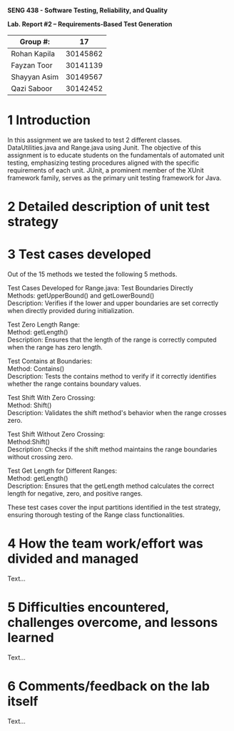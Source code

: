 **SENG 438 - Software Testing, Reliability, and Quality**

**Lab. Report \#2 – Requirements-Based Test Generation**

| Group \#:      |   17  |
| -------------- | --- |
| Rohan Kapila | 30145862 |
| Fayzan Toor               | 30141139    |
| Shayyan Asim               |  30149567   |
| Qazi Saboor               | 30142452    |

# 1 Introduction

In this assignment we are tasked to test 2 different classes. DataUtilities.java and Range.java using Junit. The objective of this assignment is to educate students on the fundamentals of automated unit testing, emphasizing testing procedures aligned with the specific requirements of each unit. JUnit, a prominent member of the XUnit framework family, serves as the primary unit testing framework for Java.

# 2 Detailed description of unit test strategy







# 3 Test cases developed

Out of the 15 methods we tested the following 5 methods.

Test Cases Developed for Range.java:
Test Boundaries Directly                                                                                                                             
Methods: getUpperBound() and getLowerBound()                                                                                    
Description: Verifies if the lower and upper boundaries are set correctly when directly provided during initialization.

Test Zero Length Range:                                                                                                                       
Method: getLength()                                                                                                                
Description: Ensures that the length of the range is correctly computed when the range has zero length.

Test Contains at Boundaries:                                                                                                                     
Method: Contains()                                                                                                                                      
Description: Tests the contains method to verify if it correctly identifies whether the range contains boundary values.


Test Shift With Zero Crossing:                                                                                                              
Method: Shift()                                                                                                                                              
Description: Validates the shift method's behavior when the range crosses zero.

Test Shift Without Zero Crossing:   
Method:Shift()                                                                                                                                                             
Description: Checks if the shift method maintains the range boundaries without crossing zero.

Test Get Length for Different Ranges:                                                                                                     
Method: getLength()                                                                                                                                                  
Description: Ensures that the getLength method calculates the correct length for negative, zero, and positive ranges.


These test cases cover the input partitions identified in the test strategy, ensuring thorough testing of the Range class functionalities.









# 4 How the team work/effort was divided and managed

Text…

# 5 Difficulties encountered, challenges overcome, and lessons learned

Text…

# 6 Comments/feedback on the lab itself

Text…
